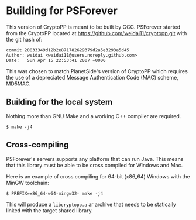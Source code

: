 # Building for PSForever
This version of CryptoPP is meant to be built by GCC.
PSForever started from the CryptoPP located at https://github.com/weidai11/cryptopp.git with the git hash of:

```
commit 20833349d12b2e871782629379d2a5e3293a5d45
Author: weidai <weidai11@users.noreply.github.com>
Date:   Sun Apr 15 22:53:41 2007 +0000
```

This was chosen to match PlanetSide's version of CryptoPP which requires the use of a depreciated Message Authentication Code (MAC) scheme, MD5MAC.

## Building for the local system
Nothing more than GNU Make and a working C++ compiler are required.

```shell
$ make -j4
```

## Cross-compiling
PSForever's servers supports any platform that can run Java. This means that this library must be able to be cross compiled for Windows and Mac.

Here is an example of cross compiling for 64-bit (x86\_64) Windows with the MinGW toolchain:

```shell
$ PREFIX=x86_64-w64-mingw32- make -j4
```

This will produce a `libcryptopp.a` ar archive that needs to be statically linked with the target shared library.
